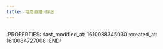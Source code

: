 ```yaml
---
title: 电商直播·综合
---
```


##
:PROPERTIES:
:last_modified_at: 1610088345030
:created_at: 1610084727008
:END:
